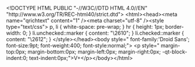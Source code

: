 <module fritzingVersion="1.0.3b.2024-05-30.CD-1995-0-a7811ba0">
 <boundingRects>
  <boundingRect name="PCB View" rect="0 0 0 0"/>
  <boundingRect name="Breadboard View" rect="27.4523 -681.276 40 37"/>
  <boundingRect name="Schematic View" rect="0 0 0 0"/>
 </boundingRects>
 <instances>
  <instance modelIndex="13666" moduleIdRef="NoteModuleID" path=":/resources/parts/core/note.fzp">
   <title>Note2</title>
   <text>&lt;!DOCTYPE HTML PUBLIC "-//W3C//DTD HTML 4.0//EN" "http://www.w3.org/TR/REC-html40/strict.dtd">
&lt;html>&lt;head>&lt;meta name="qrichtext" content="1" />&lt;meta charset="utf-8" />&lt;style type="text/css">
p, li { white-space: pre-wrap; }
hr { height: 1px; border-width: 0; }
li.unchecked::marker { content: "\2610"; }
li.checked::marker { content: "\2612"; }
&lt;/style>&lt;/head>&lt;body style=" font-family:'Droid Sans'; font-size:9pt; font-weight:400; font-style:normal;">
&lt;p style=" margin-top:0px; margin-bottom:0px; margin-left:0px; margin-right:0px; -qt-block-indent:0; text-indent:0px;">V+&lt;/p>&lt;/body>&lt;/html></text>
   <views>
    <breadboardView layer="breadboardNote">
     <geometry height="37" width="40" x="27.4523" y="-681.276" z="6.50018"/>
    </breadboardView>
   </views>
  </instance>
 </instances>
</module>
